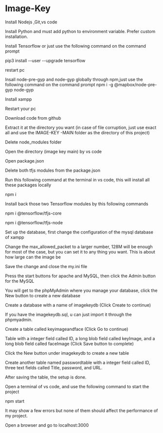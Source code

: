 # Image-Key
Install Nodejs ,Git,vs code

Install Python and must add python to environment variable. Prefer custom installation. 

Install Tensorflow or just use the following command on the command prompt

pip3 install --user --upgrade tensorflow

restart pc

Insall node-pre-gyp and node-gyp globally through npm,just use the following command on the command prompt npm i -g @mapbox/node-pre-gyp node-gyp

Install xampp

Restart your pc

Download code from github


Extract it at the directory you want (in case of file corruption, just use exact all and use the IMAGE-KEY -MAIN folder as the directory of this project)

Delete node_modules folder

Open the directory (image key main) by vs code

Open package.json

Delete both tfjs modules from the package.json



Run this following command at the terminal in vs code, this will install all these packages locally

npm i

Install back those two Tensorflow modules by this following commands 

npm i @tensorflow/tfjs-core 

npm i @tensorflow/tfjs-node

Set up the database, first change the configuration of the mysql database of xampp



Change the max_allowed_packet to a larger number, 128M will be enough for most of the case, but you can set it to any thing you want. This is about how large can the 
image be





Save the change and close the my.ini file







Press the start buttons for apache and MySQL, then click the Admin button for the MySQL



You will get to the phpMyAdmin where you manage your database, click the New button to create a new database



Create a database with a name of imagekeydb (Click Create to continue)





If you have the imagekeydb.sql, u can just import it through the phpmyadmin.

Create a table called keyimageandface (Click Go to continue)



Table with a integer field called ID, a long blob field called keyImage, and a long blob field called faceImage (Click Save button to complete)



Click the New button under imagekeydb to create a new table



Create another table named passwordtable with a integer field called ID, three text fields called Title, password, and URL.

After saving the table, the setup is done.

Open a terminal of vs code, and use the following command to start the project

npm start

It may show a few errors but none of them should affect the performance of my project.

Open a browser and go to localhost:3000
